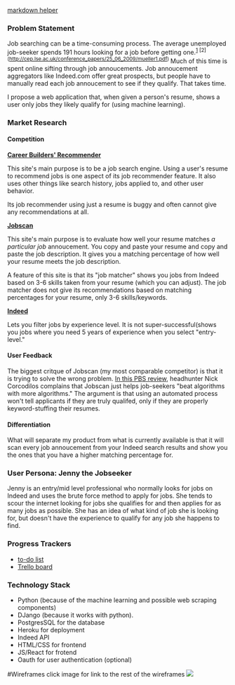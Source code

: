 [markdown helper](http://dillinger.io/)

### Problem Statement


Job searching can be a time-consuming process. The average unemployed job-seeker spends 191 hours  looking for a job before getting one.<sup>[1](https://www.bls.gov/news.release/empsit.t12.htm)	</sup> <sup>[2] (http://cep.lse.ac.uk/conference_papers/25_06_2009/mueller1.pdf) </sup> Much of this time is spent online sifting through job annoucements. Job annoucement aggregators like Indeed.com offer great prospects, but people have to manually read each job annoucement to see if they qualify. That takes time.


I propose a web application that, when given a person's resume, shows a user only jobs they likely qualify for (using machine learning).

### Market Research
#### Competition

**[Career Builders' Recommender](http://www.careerbuilder.com/recommendations)**

This site's main purpose is to be a job search engine. Using a user's resume to recommend jobs is one aspect of its job recommender feature. It also uses other things like search history, jobs applied to, and other user behavior.

Its job recommender using just a resume is buggy and often cannot give any recommendations at all.

**[Jobscan](https://www.jobscan.co/)**

This site's main purpose is to evaluate how well your resume matches *a particular job* annoucement. You copy and paste your resume and copy and paste the job description. It gives you a matching percentage of how well your resume meets the job description. 

A feature of this site is that its "job matcher" shows you jobs from Indeed based on 3-6 skills taken from your resume (which you can adjust). The job matcher does not give its recommendations based on matching percentages for your resume, only 3-6 skills/keywords.

**[Indeed](https://www.indeed.com/)**

Lets you filter jobs by experience level. It is not super-successful(shows you jobs where you need 5 years of experience when you select "entry-level."

#### User Feedback
The biggest critque of Jobscan (my most comparable competitor) is that it is trying to solve the wrong problem. [In this PBS review](http://www.pbs.org/newshour/making-sense/ask-headhunter-scam-employer-interviewing/), headhunter Nick Corcodilos complains that Jobscan just helps job-seekers "beat algorithms with more algorithms." The argument is that using an automated process won't tell applicants if they are truly qualifed, only if they are properly keyword-stuffing their resumes. 

#### Differentiation
What will separate my product from what is currently available is that it will scan every job annoucement from your Indeed search results and show you the ones that you have a higher matching percentage for.

### User Persona: Jenny the Jobseeker

Jenny is an entry/mid level professional who normally looks for jobs on Indeed and uses the brute force method to apply for jobs. She tends to scour the internet looking for jobs she qualifies for and then applies for as many jobs as possible. She has an idea of what kind of job she is looking for, but doesn't have the experience to qualify for any job she happens to find.

### Progress Trackers
* [to-do list](https://gist.github.com/Qlwentt/6aa3f06676e730c39cb402cafab2000f)
* [Trello board](https://trello.com/b/GQ4r0upu/qually)

### Technology Stack
* Python (because of the machine learning and possible web scraping components)
* DJango (because it works with python).
* PostgresSQL for the database
* Heroku for deployment
* Indeed API
* HTML/CSS for frontend
* JS/React for frotend
* Oauth for user authentication (optional)

#Wireframes
click image for link to the rest of the wireframes
[<img src="https://s-media-cache-ak0.pinimg.com/originals/bc/80/4a/bc804a592dcb51f10ac410b27fff0ba2.png">](https://gomockingbird.com/projects/6cisgvd/4gXVnCu/)

